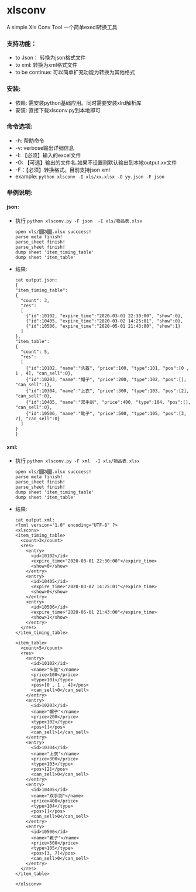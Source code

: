 # xlsconv
A simple Xls Conv Tool 一个简单execl转换工具  

### 支持功能：  
* to Json： 转换为json格式文件
* to xml:   转换为xml格式文件
* to be continue: 可以简单扩充功能为转换为其他格式

### 安装:
* 依赖: 需安装python基础应用。同时需要安装xlrd解析库
* 安装: 直接下载xlsconv.py到本地即可

### 命令选项:
* -h: 帮助命令
* -v: verbose输出详细信息
* -I: 【必须】输入的excel文件
* -O: 【可选】输出的文件名.如果不设置则默认输出到本地output.xx文件
* -F：【必须】转换格式。目前支持json xml
* example: `python xlsconv -I xls/xx.xlsx -O yy.json -F json`

### 举例说明:
#### json:
* 执行 `python xlsconv.py -F json  -I xls/物品表.xlsx`
  ```
  open xls/▒▒Ʒ▒▒.xlsx succcess!
  parse meta finish!
  parse_sheet finish!
  parse_sheet finish!
  dump sheet 'item_timing_table'
  dump sheet 'item_table'
  ```
  
* 结果:
  ```
  cat output.json:
  {
  "item_timing_table":
  {
    "count": 3,
    "res":
    [
      {"id":10102, "expire_time":"2020-03-01 22:30:00", "show":0},
      {"id":10405, "expire_time":"2020-03-02 14:25:01", "show":0},
      {"id":10506, "expire_time":"2020-05-01 21:43:00", "show":1}
    ]
  },
  "item_table":
  {
    "count": 5,
    "res":
    [
      {"id":10102, "name":"头盔", "price":100, "type":101, "pos":[0 , 1 , 4], "can_sell":0},
      {"id":10203, "name":"帽子", "price":200, "type":102, "pos":[], "can_sell":1},
      {"id":10304, "name":"上衣", "price":300, "type":103, "pos":[2], "can_sell":0},
      {"id":10405, "name":"双手剑", "price":400, "type":104, "pos":[], "can_sell":0},
      {"id":10506, "name":"靴子", "price":500, "type":105, "pos":[3, 7], "can_sell":0}
    ]
  }
  }
  ```
  
#### xml:
* 执行 `python xlsconv.py -F xml  -I xls/物品表.xlsx`
  ```
  open xls/▒▒Ʒ▒▒.xlsx succcess!
  parse meta finish!
  parse_sheet finish!
  parse_sheet finish!
  dump sheet 'item_timing_table'
  dump sheet 'item_table'
  ```
  
* 结果:
  ```
  cat output.xml:
  <?xml version="1.0" encoding="UTF-8" ?>
  <xlsconv>
  <item_timing_table>
    <count>3</count>
    <res>
      <entry>
        <id>10102</id>
        <expire_time>"2020-03-01 22:30:00"</expire_time>
        <show>0</show>
      </entry>
      <entry>
        <id>10405</id>
        <expire_time>"2020-03-02 14:25:01"</expire_time>
        <show>0</show>
      </entry>
      <entry>
        <id>10506</id>
        <expire_time>"2020-05-01 21:43:00"</expire_time>
        <show>1</show>
      </entry>
    </res>
  </item_timing_table>

  <item_table>
    <count>5</count>
    <res>
      <entry>
        <id>10102</id>
        <name>"头盔"</name>
        <price>100</price>
        <type>101</type>
        <pos>[0 , 1 , 4]</pos>
        <can_sell>0</can_sell>
      </entry>
      <entry>
        <id>10203</id>
        <name>"帽子"</name>
        <price>200</price>
        <type>102</type>
        <pos>[]</pos>
        <can_sell>1</can_sell>
      </entry>
      <entry>
        <id>10304</id>
        <name>"上衣"</name>
        <price>300</price>
        <type>103</type>
        <pos>[2]</pos>
        <can_sell>0</can_sell>
      </entry>
      <entry>
        <id>10405</id>
        <name>"双手剑"</name>
        <price>400</price>
        <type>104</type>
        <pos>[]</pos>
        <can_sell>0</can_sell>
      </entry>
      <entry>
        <id>10506</id>
        <name>"靴子"</name>
        <price>500</price>
        <type>105</type>
        <pos>[3, 7]</pos>
        <can_sell>0</can_sell>
      </entry>
    </res>
  </item_table>

  </xlsconv>
  ```  
